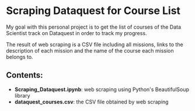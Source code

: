 # Scraping Dataquest for Course List

My goal with this personal project is to get the list of courses of the Data Scientist track on Dataquest in order to track my progress.

The result of web scraping is a CSV file including all missions, links to the description of each mission and the name of the course each mission belongs to.

## Contents:
* **Scraping_Dataquest.ipynb**: web scraping using Python's BeautifulSoup library
* **dataquest_courses.csv**: the CSV file obtained by web scraping
